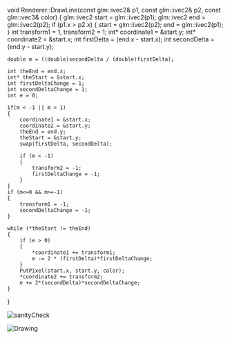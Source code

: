 

void Renderer::DrawLine(const glm::ivec2& p1, const glm::ivec2& p2, const glm::vec3& color)
{
	glm::ivec2 start = glm::ivec2(p1);
	glm::ivec2 end = glm::ivec2(p2);
	if (p1.x > p2.x)
	{
		start = glm::ivec2(p2);
		end = glm::ivec2(p1);
	}
	int transform1 = 1, transform2 = 1;
	int* coordinate1 = &start.y;
	int* coordinate2 = &start.x;
	int firstDelta = (end.x - start.x);
	int secondDelta = (end.y - start.y);

	double m = ((double)secondDelta / (double)firstDelta);

	int theEnd = end.x;
	int* theStart = &start.x;
	int firstDeltaChange = 1;
	int secondDeltaChange = 1;
	int e = 0;

	if(m < -1 || m > 1)
	{
		coordinate1 = &start.x;
		coordinate2 = &start.y;
		theEnd = end.y;
		theStart = &start.y;
		swap(firstDelta, secondDelta);

		if (m < -1)
		{
			transform2 = -1;
			firstDeltaChange = -1;
		}
	}
	if (m<=0 && m>=-1)
	{
		transform1 = -1;
		secondDeltaChange = -1;
	}

	while (*theStart != theEnd)
	{
		if (e > 0)
		{
			*coordinate1 += transform1;
			e -= 2 * (firstDelta)*firstDeltaChange;
		}
		PutPixel(start.x, start.y, color);
		*coordinate2 += transform2;	
		e += 2*(secondDelta)*secondDeltaChange;	
	}
}


![sanityCheck](https://user-images.githubusercontent.com/100144150/200578593-d49ca734-5c32-45e5-9056-199eb8c3d85b.JPG)




![Drawing](https://user-images.githubusercontent.com/100144150/200578682-415cadaa-b5b6-47c4-9ecd-4ee97d702a8c.JPG)


